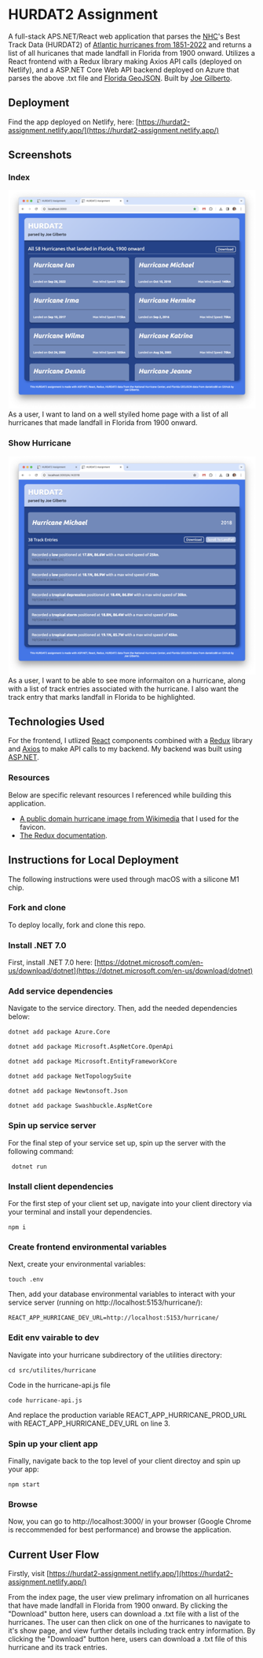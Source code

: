 # HURDAT2 Assignment
A full-stack APS.NET/React web application that parses the [NHC](https://www.nhc.noaa.gov/data/)'s Best Track Data (HURDAT2) of [Atlantic hurricanes from 1851-2022](https://www.nhc.noaa.gov/data/hurdat/hurdat2-1851-2022-050423.txt) and returns a list of all huricanes that made landfall in Florida from 1900 onward.  Utilizes a React frontend with a Redux library making Axios API calls (deployed on Netlify), and a ASP.NET Core Web API backend deployed on Azure that parses the above .txt file and [Florida GeoJSON](https://raw.githubusercontent.com/danielcs88/fl_geo_json/master/fl-state.json).  Built by [Joe Gilberto](https://joekgilberto.com/).

## Deployment
Find the app deployed on Netlify, here: [https://hurdat2-assignment.netlify.app/](https://hurdat2-assignment.netlify.app/)

## Screenshots

### Index
![Index](./lib/index.png)
As a user, I want to land on a well styiled home page with a list of all hurricanes that made landfall in Florida from 1900 onward.

### Show Hurricane
![Show Hurricane](./lib/show.png)
As a user, I want to be able to see more informaiton on a hurricane, along with a list of track entries associated with the hurricane.  I also want the track entry that marks landfall in Florida to be highlighted.

## Technologies Used
For the frontend, I utlized [React](https://react.dev/) components combined with a [Redux](https://redux.js.org/) library and [Axios](https://axios-http.com/) to make API calls to my backend.  My backend was built using [ASP.NET](https://dotnet.microsoft.com/en-us/apps/aspnet).

### Resources
Below are specific relevant resources I referenced while building this application.

- [A public domain hurricane image from Wikimedia](https://commons.wikimedia.org/wiki/File:Tropical_Cyclone_Jasper_(MODIS).jpg) that I used for the favicon.
- [The Redux documentation](https://commons.wikimedia.org/wiki/File:HomeSimple_svg.svg).

## Instructions for Local Deployment
The following instructions were used through macOS with a silicone M1 chip.

### Fork and clone
To deploy locally, fork and clone this repo.

### Install .NET 7.0
First, install .NET 7.0 here: [https://dotnet.microsoft.com/en-us/download/dotnet](https://dotnet.microsoft.com/en-us/download/dotnet)

### Add service dependencies
Navigate to the service directory.  Then, add the needed dependencies below:
```
dotnet add package Azure.Core
```
```
dotnet add package Microsoft.AspNetCore.OpenApi
```
```
dotnet add package Microsoft.EntityFrameworkCore
```
```
dotnet add package NetTopologySuite
```
```
dotnet add package Newtonsoft.Json
```
```
dotnet add package Swashbuckle.AspNetCore
```

### Spin up service server
For the final step of your service set up, spin up the server with the following command:
```
 dotnet run
```

### Install client dependencies
For the first step of your client set up, navigate into your client directory via your terminal and install your dependencies.
```
npm i
```

### Create frontend environmental variables
Next, create your environmental variables:
```
touch .env
```
Then, add your database environmental variables to interact with your service server (running on http://localhost:5153/hurricane/):
```
REACT_APP_HURRICANE_DEV_URL=http://localhost:5153/hurricane/
```

### Edit env vairable to dev
Navigate into your hurricane subdirectory of the utilities directory:
```
cd src/utilites/hurricane
```

Code in the hurricane-api.js file
```
code hurricane-api.js
```
And replace the production variable REACT_APP_HURRICANE_PROD_URL with REACT_APP_HURRICANE_DEV_URL on line 3.

### Spin up your client app
Finally, navigate back to the top level of your client directoy and spin up your app:
```
npm start
```

### Browse
Now, you can go to http://localhost:3000/ in your browser (Google Chrome is reccommended for best performance) and browse the application.

## Current User Flow
Firstly, visit [https://hurdat2-assignment.netlify.app/](https://hurdat2-assignment.netlify.app/)

From the index page, the user view prelimary infromation on all hurricanes that have made landfall in Florida from 1900 onward.  By clicking the "Download" button here, users can download a .txt file with a list of the hurricanes.  The user can then click on one of the hurricanes to navigate to it's show page, and view further details including track entry information.  By clicking the "Download" button here, users can download a .txt file of this hurricane and its track entries.
